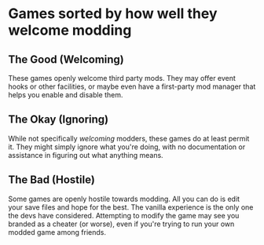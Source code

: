Games sorted by how well they welcome modding
=============================================

The Good (Welcoming)
--------------------

These games openly welcome third party mods. They may offer event hooks or
other facilities, or maybe even have a first-party mod manager that helps you
enable and disable them.

The Okay (Ignoring)
-------------------

While not specifically *welcoming* modders, these games do at least permit it.
They might simply ignore what you're doing, with no documentation or assistance
in figuring out what anything means.

The Bad (Hostile)
-----------------

Some games are openly hostile towards modding. All you can do is edit your save
files and hope for the best. The vanilla experience is the only one the devs
have considered. Attempting to modify the game may see you branded as a cheater
(or worse), even if you're trying to run your own modded game among friends.
